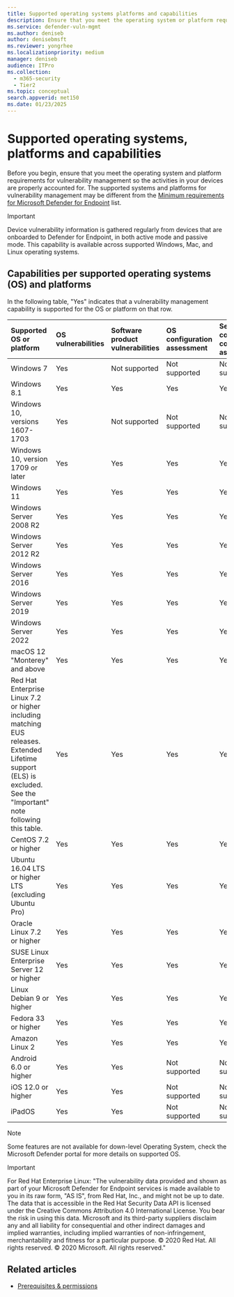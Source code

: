 ```yaml
---
title: Supported operating systems platforms and capabilities
description: Ensure that you meet the operating system or platform requisites for Microsoft Defender Vulnerability Management, so the activities in your all devices are properly accounted for.
ms.service: defender-vuln-mgmt
ms.author: deniseb
author: denisebmsft
ms.reviewer: yongrhee
ms.localizationpriority: medium
manager: deniseb
audience: ITPro
ms.collection: 
  - m365-security
  - Tier2
ms.topic: conceptual
search.appverid: met150
ms.date: 01/23/2025
---
```


# Supported operating systems, platforms and capabilities

Before you begin, ensure that you meet the operating system and platform requirements for vulnerability management so the activities in your devices are properly accounted for. The supported systems and platforms for vulnerability management may be different from the [Minimum requirements for Microsoft Defender for Endpoint](/defender-endpoint/minimum-requirements) list.

> [!IMPORTANT]
> Device vulnerability information is gathered regularly from devices that are onboarded to Defender for Endpoint, in both active mode and passive mode. This capability is available across supported Windows, Mac, and Linux operating systems.

## Capabilities per supported operating systems (OS) and platforms

In the following table, "Yes" indicates that a vulnerability management capability is supported for the OS or platform on that row.

|Supported OS or platform|OS vulnerabilities|Software product vulnerabilities|OS configuration assessment|Security controls configuration assessment|Software product configuration assessment|
|:---|:---|:---|:---|:---|:---|
|Windows 7|Yes|Not supported|Not supported|Not supported|Not supported|
|Windows 8.1|Yes|Yes|Yes|Yes|Yes|
|Windows 10, versions 1607-1703|Yes|Not supported|Not supported|Not supported|Not supported|
|Windows 10, version 1709 or later|Yes|Yes|Yes|Yes|Yes|
|Windows 11|Yes|Yes|Yes|Yes|Yes|
|Windows Server 2008 R2|Yes|Yes|Yes|Yes|Yes|
|Windows Server 2012 R2|Yes|Yes|Yes|Yes|Yes|
|Windows Server 2016|Yes|Yes|Yes|Yes|Yes|
|Windows Server 2019|Yes|Yes|Yes|Yes|Yes|
|Windows Server 2022|Yes|Yes|Yes|Yes|Yes|
|macOS 12 "Monterey" and above|Yes|Yes|Yes|Yes|Yes|
|Red Hat Enterprise Linux 7.2 or higher including matching EUS releases. <br/>Extended Lifetime support (ELS) is excluded. <br/> See the "Important" note following this table. |Yes|Yes|Yes|Yes|Yes|
|CentOS 7.2 or higher|Yes|Yes|Yes|Yes|Yes|
|Ubuntu 16.04 LTS or higher LTS (excluding Ubuntu Pro)|Yes|Yes|Yes|Yes|Yes|
|Oracle Linux 7.2 or higher|Yes|Yes|Yes|Yes|Yes|
|SUSE Linux Enterprise Server 12 or higher|Yes|Yes|Yes|Yes|Yes|
|Linux Debian 9 or higher|Yes|Yes|Yes|Yes|Yes|
|Fedora 33 or higher|Yes|Yes|Yes|Yes|Yes|
|Amazon Linux 2|Yes|Yes|Yes|Yes|Yes|
|Android 6.0 or higher|Yes|Yes|Not supported|Not supported|Not supported|
|iOS 12.0 or higher|Yes|Yes|Not supported|Not supported|Not supported|
|iPadOS |Yes|Yes|Not supported|Not supported|Not supported|

> [!NOTE]
> Some features are not available for down-level Operating System, check the Microsoft Defender portal for more details on supported OS.

> [!IMPORTANT]
> For Red Hat Enterprise Linux:
> "The vulnerability data provided and shown as part of your Microsoft Defender for Endpoint services is made available to you in its raw form, "AS IS", from Red Hat, Inc., and might not be up to date. The data that is accessible in the Red Hat Security Data API is licensed under the Creative Commons Attribution 4.0 International License. You bear the risk in using this data. Microsoft and its third-party suppliers disclaim any and all liability for consequential and other indirect damages and implied warranties, including implied warranties of non-infringement, merchantability and fitness for a particular purpose. &copy; 2020 Red Hat. All rights reserved. &copy; 2020 Microsoft. All rights reserved."

## Related articles

- [Prerequisites & permissions](tvm-prerequisites.md)
